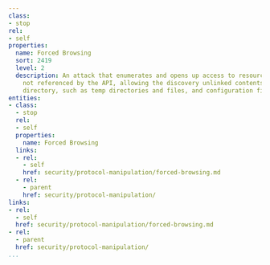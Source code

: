 ```yaml
---
class:
- stop
rel:
- self
properties:
  name: Forced Browsing
  sort: 2419
  level: 2
  description: An attack that enumerates and opens up access to resources that are
    not referenced by the API, allowing the discovery unlinked contents in the domain
    directory, such as temp directories and files, and configuration files.
entities:
- class:
  - stop
  rel:
  - self
  properties:
    name: Forced Browsing
  links:
  - rel:
    - self
    href: security/protocol-manipulation/forced-browsing.md
  - rel:
    - parent
    href: security/protocol-manipulation/
links:
- rel:
  - self
  href: security/protocol-manipulation/forced-browsing.md
- rel:
  - parent
  href: security/protocol-manipulation/
...
```

